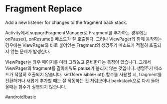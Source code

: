 # Fragment Replace
Add a new listener for changes to the fragment back stack.

Activity에서 supportFragmentManager로 Fragment를 추가하는 경우에는 onPause(), onResume() 메소드가 잘 호출된다.
그러나 ViewPager와 함께 동작하는 경우에는 ViewPager와 바로 붙어있는 Fragment의 생명주기 메소드가 적절히 호출되지 않는 문제가 발생한다.

ViewPager는 좌우 페이지를 미리 그려놓고 준비한다는 특징이 있습니다.
그래서 ViewPager의 fragment를 갈아치워도 pause가 불리지 않는 것입니다.
생명주기 메소드가 적절히 호출되지 않습니다.
setUserVisibleHint() 함수를 사용할 시, fragment를 전환하거나 새롭게 추가할 때는 잘 작동하는 것 처럼보이나 backstack으로 다시 돌아올때는 함수가 실행되지 않습니다.

#android/basic